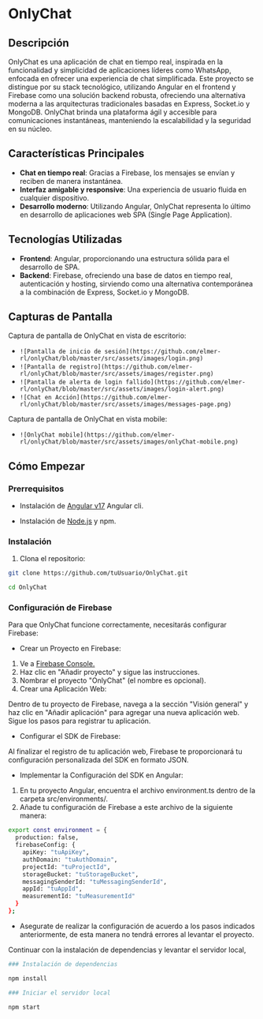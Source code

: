 # OnlyChat

## Descripción

OnlyChat es una aplicación de chat en tiempo real, inspirada en la funcionalidad y simplicidad de aplicaciones líderes como WhatsApp, enfocada en ofrecer una experiencia de chat simplificada. Este proyecto se distingue por su stack tecnológico, utilizando Angular en el frontend y Firebase como una solución backend robusta, ofreciendo una alternativa moderna a las arquitecturas tradicionales basadas en Express, Socket.io y MongoDB. OnlyChat brinda una plataforma ágil y accesible para comunicaciones instantáneas, manteniendo la escalabilidad y la seguridad en su núcleo.

## Características Principales

- **Chat en tiempo real**: Gracias a Firebase, los mensajes se envían y reciben de manera instantánea.
- **Interfaz amigable y responsive**: Una experiencia de usuario fluida en cualquier dispositivo.
- **Desarrollo moderno**: Utilizando Angular, OnlyChat representa lo último en desarrollo de aplicaciones web SPA (Single Page Application).

## Tecnologías Utilizadas

- **Frontend**: Angular, proporcionando una estructura sólida para el desarrollo de SPA.
- **Backend**: Firebase, ofreciendo una base de datos en tiempo real, autenticación y hosting, sirviendo como una alternativa contemporánea a la combinación de Express, Socket.io y MongoDB.

## Capturas de Pantalla

Captura de pantalla de OnlyChat en vista de escritorio:

- `![Pantalla de inicio de sesión](https://github.com/elmer-rl/onlyChat/blob/master/src/assets/images/login.png)`
- `![Pantalla de registro](https://github.com/elmer-rl/onlyChat/blob/master/src/assets/images/register.png)`
- `![Pantalla de alerta de login fallido](https://github.com/elmer-rl/onlyChat/blob/master/src/assets/images/login-alert.png)`
- `![Chat en Acción](https://github.com/elmer-rl/onlyChat/blob/master/src/assets/images/messages-page.png)`

Captura de pantalla de OnlyChat en vista mobile:

- `![OnlyChat mobile](https://github.com/elmer-rl/onlyChat/blob/master/src/assets/images/onlyChat-mobile.png)` 


## Cómo Empezar

### Prerrequisitos

- Instalación de [Angular v17](https://angular.io/) Angular cli.

- Instalación de [Node.js](https://nodejs.org/en/) y npm.

### Instalación

1. Clona el repositorio:

```sh
git clone https://github.com/tuUsuario/OnlyChat.git

cd OnlyChat

```
### Configuración de Firebase

Para que OnlyChat funcione correctamente, necesitarás configurar Firebase:

- Crear un Proyecto en Firebase:

1. Ve a [Firebase Console.](https://firebase.google.com/)
2. Haz clic en "Añadir proyecto" y sigue las instrucciones.
3. Nombrar el proyecto "OnlyChat" (el nombre es opcional).
4. Crear una Aplicación Web:

Dentro de tu proyecto de Firebase, navega a la sección "Visión general" y haz clic en "Añadir aplicación" para agregar una nueva aplicación web.
Sigue los pasos para registrar tu aplicación.

- Configurar el SDK de Firebase:

Al finalizar el registro de tu aplicación web, Firebase te proporcionará tu configuración personalizada del SDK en formato JSON.

- Implementar la Configuración del SDK en Angular:

1. En tu proyecto Angular, encuentra el archivo environment.ts dentro de la carpeta src/environments/.
1. Añade tu configuración de Firebase a este archivo de la siguiente manera:
```sh
export const environment = {
  production: false,
  firebaseConfig: {
    apiKey: "tuApiKey",
    authDomain: "tuAuthDomain",
    projectId: "tuProjectId",
    storageBucket: "tuStorageBucket",
    messagingSenderId: "tuMessagingSenderId",
    appId: "tuAppId",
    measurementId: "tuMeasurementId"
  }
};
```
- Asegurate de realizar la configuración de acuerdo a los pasos indicados anteriormente, de esta manera no tendrá errores al levantar el proyecto.

Continuar con la instalación de dependencias y levantar el servidor local,
```sh
### Instalación de dependencias

npm install

### Iniciar el servidor local

npm start
